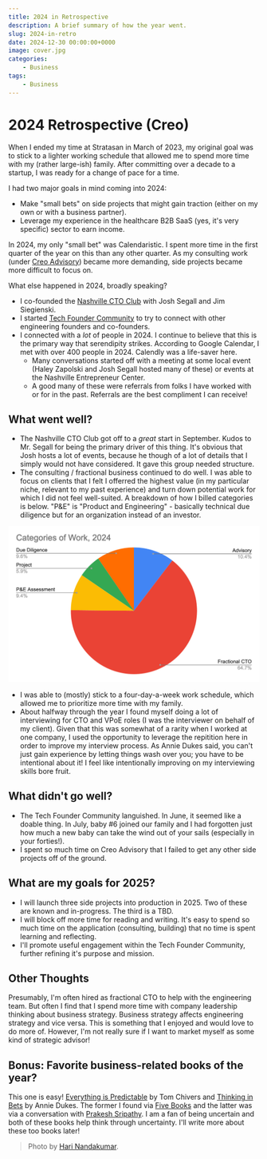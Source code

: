 ```yaml
---
title: 2024 in Retrospective
description: A brief summary of how the year went.
slug: 2024-in-retro
date: 2024-12-30 00:00:00+0000
image: cover.jpg
categories:
    - Business
tags:
    - Business
---
```


# 2024 Retrospective (Creo)

When I ended my time at Stratasan in March of 2023, my original goal was to stick to a lighter working schedule that allowed me to spend more time with my (rather large-ish) family. After committing over a decade to a startup, I was ready for a change of pace for a time.

I had two major goals in mind coming into 2024:

- Make "small bets" on side projects that might gain traction (either on my own or with a business partner).
- Leverage my experience in the healthcare B2B SaaS (yes, it's very specific) sector to earn income.

In 2024, my only "small bet" was Calendaristic. I spent more time in the first quarter of the year on this than any other quarter. As my consulting work (under [Creo Advisory](https://creollc.co)) became more demanding, side projects became more difficult to focus on.

What else happened in 2024, broadly speaking?

- I co-founded the [Nashville CTO Club](https://nashvillectoclub.com) with Josh Segall and Jim Siegienski.
- I started [Tech Founder Community](https://techfounder.community) to try to connect with other engineering founders and co-founders.
- I connected with a _lot_ of people in 2024. I continue to believe that this is the primary way that serendipity strikes. According to Google Calendar, I met with over 400 people in 2024. Calendly was a life-saver here.
    - Many conversations started off with a meeting at some local event (Haley Zapolski and Josh Segall hosted many of these) or events at the Nashville Entrepreneur Center.
    - A good many of these were referrals from folks I have worked with or for in the past. Referrals are the best compliment I can receive!

## What went well?

- The Nashville CTO Club got off to a _great_ start in September. Kudos to Mr. Segall for being the primary driver of this thing. It's obvious that Josh hosts a lot of events, because he though of a lot of details that I simply would not have considered. It gave this group needed structure.
- The consulting / fractional business continued to do well. I was able to focus on clients that I felt I offerred the highest value (in my particular niche, relevant to my past experience) and turn down potential work for which I did not feel well-suited. A breakdown of how I billed categories is below. "P&E" is "Product and Engineering" - basically technical due diligence but for an organization instead of an investor.

![Breakdown of how I billed services in 2024.](work-categories-2024.png)

- I was able to (mostly) stick to a four-day-a-week work schedule, which allowed me to prioritize more time with my family.
- About halfway through the year I found myself doing a lot of interviewing for CTO and VPoE roles (I was the interviewer on behalf of my client). Given that this was somewhat of a rarity when I worked at one company, I used the opportunity to leverage the repitition here in order to improve my interview process. As Annie Dukes said, you can't just gain experience by letting things wash over you; you have to be intentional about it! I feel like intentionally improving on my interviewing skills bore fruit.

## What didn't go well?

- The Tech Founder Community languished. In June, it seemed like a doable thing. In July, baby #6 joined our family and I had forgotten just how much a new baby can take the wind out of your sails (especially in your forties!).
- I spent so much time on Creo Advisory that I failed to get any other side projects off of the ground.

## What are my goals for 2025?

- I will launch three side projects into production in 2025. Two of these are known and in-progress. The third is a TBD.
- I will block off more time for reading and writing. It's easy to spend so much time on the application (consulting, building) that no time is spent learning and reflecting.
- I'll promote useful engagement within the Tech Founder Community, further refining it's purpose and mission.

## Other Thoughts

Presumably, I'm often hired as fractional CTO to help with the engineering team. But often I find that I spend more time with company leadership thinking about business strategy. Business strategy affects engineering strategy and vice versa. This is something that I enjoyed and would love to do more of. However, I'm not really sure if I want to market myself as some kind of strategic advisor!

## Bonus: Favorite business-related books of the year?

This one is easy! [Everything is Predictable](https://www.goodreads.com/book/show/199798096-everything-is-predictable?ac=1&from_search=true&qid=ptdQJPGaYc&rank=1) by Tom Chivers and [Thinking in Bets](https://www.goodreads.com/book/show/35957157-thinking-in-bets) by Annie Dukes. The former I found via [Five Books](https://fivebooks.com/best-books/best-popular-science-books-2024-royal-society-book-prize-john-hutchison/) and the latter was via a conversation with [Prakesh Sripathy](https://www.linkedin.com/in/prakashsripathy/). I am a fan of being uncertain and both of these books help think through uncertainty. I'll write more about these too books later!

> Photo by [Hari Nandakumar](https://unsplash.com/@hariprasad000?utm_content=creditCopyText&utm_medium=referral&utm_source=unsplash).
